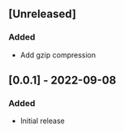 ## [Unreleased]
### Added
- Add gzip compression

## [0.0.1] - 2022-09-08
### Added
- Initial release
